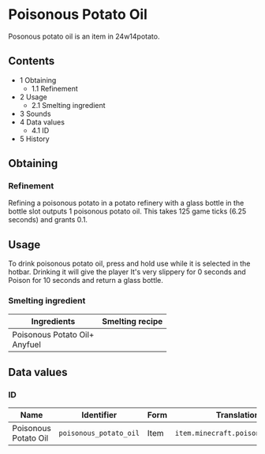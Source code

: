 # Poisonous Potato Oil
Posonous potato oil is an item in 24w14potato.

## Contents
- 1 Obtaining
	- 1.1 Refinement
- 2 Usage
	- 2.1 Smelting ingredient
- 3 Sounds
- 4 Data values
	- 4.1 ID
- 5 History

## Obtaining
### Refinement
Refining a poisonous potato in a potato refinery with a glass bottle in the bottle slot outputs 1 poisonous potato oil. This takes 125 game ticks (6.25 seconds) and grants 0.1.



## Usage
To drink poisonous potato oil, press and hold use while it is selected in the hotbar. Drinking it will give the player It's very slippery for 0 seconds and Poison for 10 seconds and return a glass bottle.

### Smelting ingredient
| Ingredients                       | Smelting recipe |
|-----------------------------------|-----------------|
| Poisonous Potato Oil+<br/>Anyfuel |                 |

## Data values
### ID
| Name                 | Identifier             | Form | Translation key                       |
|----------------------|------------------------|------|---------------------------------------|
| Poisonous Potato Oil | `poisonous_potato_oil` | Item | `item.minecraft.poisonous_potato_oil` |

